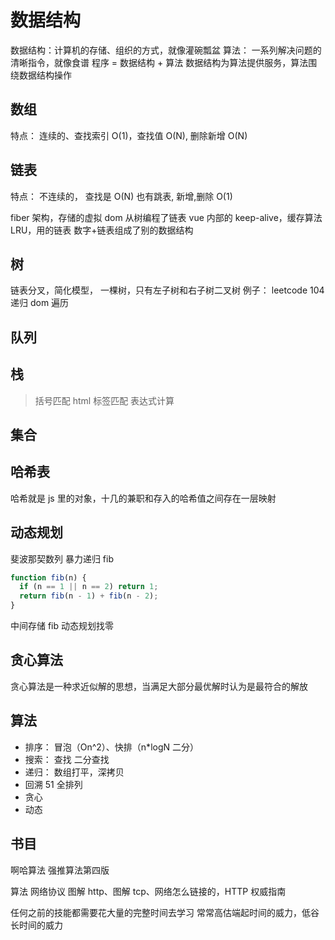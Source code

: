 # 数据结构

数据结构：计算机的存储、组织的方式，就像灌碗瓢盆
算法： 一系列解决问题的清晰指令，就像食谱
程序 = 数据结构 + 算法
数据结构为算法提供服务，算法围绕数据结构操作

## 数组

特点： 连续的、查找索引 O(1)，查找值 O(N), 删除新增 O(N)

## 链表

特点： 不连续的， 查找是 O(N) 也有跳表, 新增,删除 O(1)

fiber 架构，存储的虚拟 dom 从树编程了链表
vue 内部的 keep-alive，缓存算法 LRU，用的链表
数字+链表组成了别的数据结构

## 树

链表分叉，简化模型， 一棵树，只有左子树和右子树二叉树
例子： leetcode 104
递归
dom 遍历

## 队列

## 栈

> 括号匹配 html 标签匹配 表达式计算

## 集合

## 哈希表

哈希就是 js 里的对象，十几的兼职和存入的哈希值之间存在一层映射

## 动态规划

斐波那契数列
暴力递归 fib

```js
function fib(n) {
  if (n == 1 || n == 2) return 1;
  return fib(n - 1) + fib(n - 2);
}
```

中间存储 fib
动态规划找零

## 贪心算法

贪心算法是一种求近似解的思想，当满足大部分最优解时认为是最符合的解放

## 算法

- 排序： 冒泡（On^2）、快排（n\*logN 二分）
- 搜索： 查找 二分查找
- 递归： 数组打平，深拷贝
- 回溯 51 全排列
- 贪心
- 动态

## 书目

啊哈算法
强推算法第四版

算法
网络协议 图解 http、图解 tcp、网络怎么链接的，HTTP 权威指南

任何之前的技能都需要花大量的完整时间去学习
常常高估端起时间的威力，低谷长时间的威力
